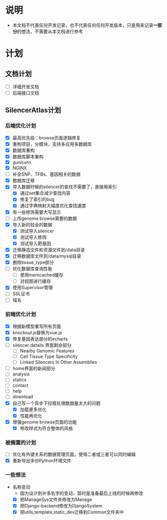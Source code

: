 # 说明

- 本文档不代表任何开发记录，也不代表任何任何开发版本，只是用来记录**一部分**的想法，不需要从本文档进行参考

# 计划

## 文档计划

- [ ] 详细开发文档
- [ ] 后端接口文档

## SilencerAtlas计划

### 后端优化计划

- [x] 最高优先级：browse页面逻辑修复
- [x] 重构项目，分模块，支持多应用多数据库
- [x] 数据库重构
- [x] 数据库脚本重构
- [x] gunicorn
- [x] NGINX
- [ ] 补全SNP、TFBs、基因相关的数据
- [x] 数据库迁移
- [x] 导入数据时候的silencer的查找不需要了，直接用索引
    - [x] 通过set集合减少查找内容
    - [x] 修复了索引的bug
    - [x] 通过字典映射大幅度优化查找速度
- [x] 有一些修饰需要大写显示
- [ ] 上传genome browse需要的数据
- [x] 导入新的较全的数据
    - [x] 测试导入silencer
    - [x] 测试导入修饰
    - [x] 测试导入靶基因
- [x] 迁移静态文件和资源文件到/data目录
- [x] 迁移数据库文件到/data/mysql目录
- [x] 删除tissue_type部分
- [ ] 优化数据库查询性能
    - [ ] 使用memcached缓存
    - [ ] 对视图进行缓存
- [x] 使用Supervisor管理
- [ ] SSL证书
- [ ] 域名

### 前端优化计划

- [x] 根据新模型重写所有页面
- [x] knockout.js替换为vue.js
- [x] 修复基因表达部分的echarts
- [ ] silencer details 界面剩余部分
  - [ ] Nearby Genomic Features
  - [ ] Cell Tissue Type Specificity
  - [ ] Linked Silencers In Other Assemblies
- [ ] home界面的新闻部分
- [ ] analysis
- [ ] statics
- [ ] contact
- [ ] help
- [ ] download
- [x] 自己写一个异步下拉框处理数据量太大的问题
    - [x] 加载更多优化
    - [x] 性能再优化
- [x] 增强genome browse页面的功能
  - [x] 修改样式为符合整体的风格

### 被搁置的计划

- [ ] 优化有外键关系的数据管理页面，使得二者或三者可以同时编辑
- [x] 重新导出多份Python环境文件

### 一些想法

- 名称变动
    - 因为设计到许多名字的变动，暂时是准备最后上线的时候再修改
    - [x] 把ManageSys文件夹修改为Manage
    - [x] 把Django-backend修改为DjangoSystem
    - [x] 把utils,template,static_dev迁移到Common文件夹中
